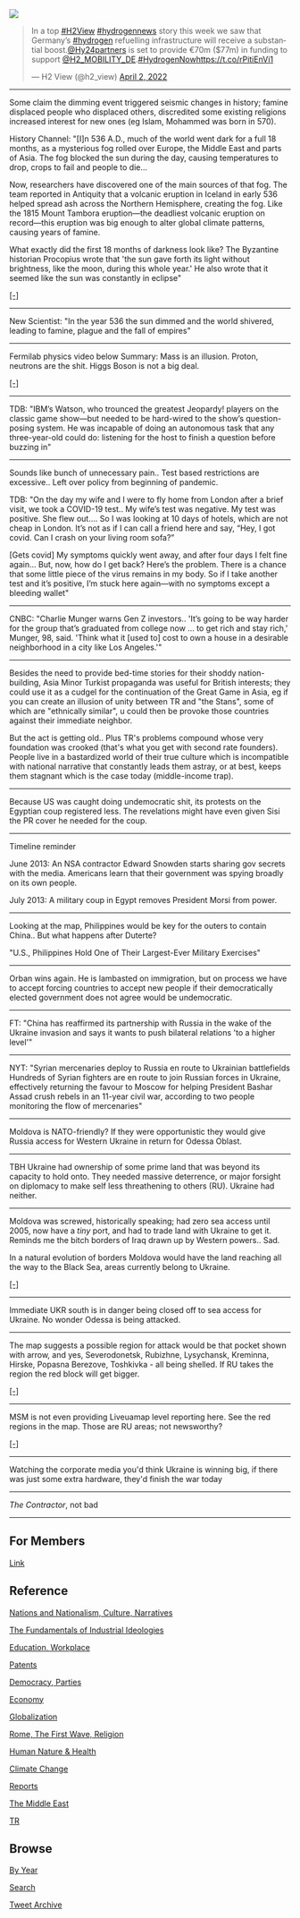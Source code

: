 <img src="https://drive.google.com/uc?export=view&id=1B2wf9R7AMH1d7Vw6e2mucLbIQ5NSjir7"/>

<blockquote class="twitter-tweet"><p lang="en" dir="ltr">In a top <a href="https://twitter.com/hashtag/H2View?src=hash&amp;ref_src=twsrc%5Etfw">#H2View</a> <a href="https://twitter.com/hashtag/hydrogennews?src=hash&amp;ref_src=twsrc%5Etfw">#hydrogennews</a> story this week we saw that Germany’s <a href="https://twitter.com/hashtag/hydrogen?src=hash&amp;ref_src=twsrc%5Etfw">#hydrogen</a> refuelling infrastructure will receive a substantial boost.<a href="https://twitter.com/Hy24partners?ref_src=twsrc%5Etfw">@Hy24partners</a> is set to provide €70m ($77m) in funding to support <a href="https://twitter.com/H2_MOBILITY_DE?ref_src=twsrc%5Etfw">@H2_MOBILITY_DE</a>.<a href="https://twitter.com/hashtag/HydrogenNow?src=hash&amp;ref_src=twsrc%5Etfw">#HydrogenNow</a><a href="https://t.co/rPitiEnVi1">https://t.co/rPitiEnVi1</a></p>&mdash; H2 View (@h2_view) <a href="https://twitter.com/h2_view/status/1510343781991817224?ref_src=twsrc%5Etfw">April 2, 2022</a></blockquote> <script async src="https://platform.twitter.com/widgets.js" charset="utf-8"></script>

---

Some claim the dimming event triggered seismic changes in history;
famine displaced people who displaced others, discredited some
existing religions increased interest for new ones (eg Islam, Mohammed
was born in 570).

History Channel: "[I]n 536 A.D., much of the world went dark for a
full 18 months, as a mysterious fog rolled over Europe, the Middle
East and parts of Asia. The fog blocked the sun during the day,
causing temperatures to drop, crops to fail and people to die... 

Now, researchers have discovered one of the main sources of that
fog. The team reported in Antiquity that a volcanic eruption in
Iceland in early 536 helped spread ash across the Northern Hemisphere,
creating the fog. Like the 1815 Mount Tambora eruption—the deadliest
volcanic eruption on record—this eruption was big enough to alter
global climate patterns, causing years of famine.

What exactly did the first 18 months of darkness look like? The
Byzantine historian Procopius wrote that 'the sun gave forth its light
without brightness, like the moon, during this whole year.' He also
wrote that it seemed like the sun was constantly in eclipse"

[[-]](https://www.history.com/news/536-volcanic-eruption-fog-eclipse-worst-year)

---

New Scientist: "In the year 536 the sun dimmed and the world shivered,
leading to famine, plague and the fall of empires"

---

Fermilab physics video below Summary: Mass is an illusion. Proton,
neutrons are the shit. Higgs Boson is not a big deal.

[[-]](https://youtu.be/x8grN3zP8cg?t=81)

---

TDB: "IBM’s Watson, who trounced the greatest Jeopardy! players on the
classic game show—but needed to be hard-wired to the show’s
question-posing system. He was incapable of doing an autonomous task
that any three-year-old could do: listening for the host to finish a
question before buzzing in"

---


Sounds like bunch of unnecessary pain.. Test based restrictions are
excessive.. Left over policy from beginning of pandemic.

TDB: "On the day my wife and I were to fly home from London after a
brief visit, we took a COVID-19 test.. My wife’s test was negative. My
test was positive. She flew out.... So I was looking at 10 days of
hotels, which are not cheap in London. It’s not as if I can call a
friend here and say, “Hey, I got covid. Can I crash on your living
room sofa?”

[Gets covid] My symptoms quickly went away, and after four days I felt
fine again... But, now, how do I get back? Here’s the problem. There
is a chance that some little piece of the virus remains in my body. So
if I take another test and it’s positive, I’m stuck here again—with no
symptoms except a bleeding wallet"

---

CNBC: "Charlie Munger warns Gen Z investors.. 'It’s going to be way
harder for the group that’s graduated from college now ... to get rich
and stay rich,' Munger, 98, said. 'Think what it [used to] cost to own
a house in a desirable neighborhood in a city like Los Angeles.'"

---

Besides the need to provide bed-time stories for their shoddy
nation-building, Asia Minor Turkist propaganda was useful for British
interests; they could use it as a cudgel for the continuation of the
Great Game in Asia, eg if you can create an illusion of unity between
TR and "the Stans", some of which are "ethnically similar", u could
then be provoke those countries against their immediate neighbor.

But the act is getting old.. Plus TR's problems compound whose very
foundation was crooked (that's what you get with second rate
founders). People live in a bastardized world of their true culture
which is incompatible with national narrative that constantly leads
them astray, or at best, keeps them stagnant which is the case today
(middle-income trap). 

---

Because US was caught doing undemocratic shit, its protests on the
Egyptian coup registered less. The revelations might have even given
Sisi the PR cover he needed for the coup.

---

Timeline reminder

June 2013: An NSA contractor Edward Snowden starts sharing gov secrets
with the media. Americans learn that their government was spying
broadly on its own people.

July 2013: A military coup in Egypt removes President Morsi from
power.

---

Looking at the map, Philippines would be key for the outers to contain
China.. But what happens after Duterte?

"U.S., Philippines Hold One of Their Largest-Ever Military Exercises"

---

Orban wins again. He is lambasted on immigration, but on process we
have to accept forcing countries to accept new people if their
democratically elected government does not agree would be
undemocratic.

---

FT: "China has reaffirmed its partnership with Russia in the wake of
the Ukraine invasion and says it wants to push bilateral relations 'to
a higher level'"

---

NYT: "Syrian mercenaries deploy to Russia en route to Ukrainian
battlefields Hundreds of Syrian fighters are en route to join Russian
forces in Ukraine, effectively returning the favour to Moscow for
helping President Bashar Assad crush rebels in an 11-year civil war,
according to two people monitoring the flow of mercenaries"

---

Moldova is NATO-friendly? If they were opportunistic they would give
Russia access for Western Ukraine in return for Odessa Oblast.

---

TBH Ukraine had ownership of some prime land that was beyond its
capacity to hold onto. They needed massive deterrence, or major
forsight on diplomacy to make self less threathening to others
(RU). Ukraine had neither.

---

Moldova was screwed, historically speaking; had zero sea access until
2005, now have a *tiny* port, and had to trade land with Ukraine to
get it. Reminds me the bitch borders of Iraq drawn up by Western
powers..  Sad.

In a natural evolution of borders Moldova would have the land reaching
all the way to the Black Sea, areas currently belong to Ukraine.

[[-]](https://pbs.twimg.com/media/FPZe1sNXoAcqpvu?format=jpg&name=small)

---

Immediate UKR south is in danger being closed off to sea access for
Ukraine. No wonder Odessa is being attacked.

---

The map suggests a possible region for attack would be that pocket
shown with arrow, and yes, Severodonetsk, Rubizhne, Lysychansk,
Kreminna, Hirske, Popasna Berezove, Toshkivka - all being shelled. If
RU takes the region the red block will get bigger.

[[-]](https://pbs.twimg.com/media/FPZVQEpWYAE1r0R?format=png&name=small)

---

MSM is not even providing Liveuamap level reporting here. See the red
regions in the map. Those are RU areas; not newsworthy? 

[[-]](https://pbs.twimg.com/media/FPZWhNmX0AQ7ALF?format=png&name=small)

---

Watching the corporate media you'd think Ukraine is winning big, if
there was just some extra hardware, they'd finish the war today

---

*The Contractor*, not bad

---

## For Members

[Link](https://thirdwave-members.herokuapp.com)

## Reference

[Nations and Nationalism, Culture, Narratives](/2013/02/nations-and-nationalism.md)

[The Fundamentals of Industrial Ideologies](/2011/04/fundamentals-of-industrial-ideologies.md)

[Education, Workplace](2017/09/education-workplace.md)

[Patents](/2018/09/patents.md)

[Democracy, Parties](/2016/11/democracy.md)

[Economy](/2018/05/economy.md)

[Globalization](/2018/09/globalization.md)

[Rome, The First Wave, Religion](/2017/12/rome.md)

[Human Nature & Health](/2020/07/human-nature.md)

[Climate Change](/2018/12/climate.md)

[Reports](/2019/05/reports.md)

[The Middle East](/2019/07/middleeast.md)

[TR](../tr)

## Browse

[By Year](years.md)

[Search](search.html)

[Tweet Archive](/tweets/README.md)


